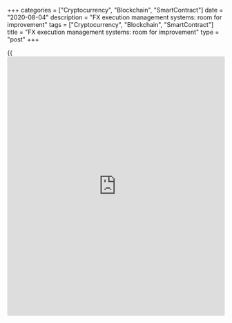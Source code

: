 +++
categories = ["Cryptocurrency", "Blockchain", "SmartContract"]
date = "2020-08-04"
description = "FX execution management systems: room for improvement"
tags = ["Cryptocurrency", "Blockchain", "SmartContract"]
title = "FX execution management systems: room for improvement"
type = "post"
+++

{{<iframe id="large-banner" src="https://www.bounty.group/#slide=16.0" width="100%" height="600" scrolling="no" style="border: 0px solid rgb(216, 221, 230); border-radius: 3px;">}}

#  FX execution management systems: room for improvement

COPYING AND DISTRIBUTING ARE PROHIBITED WITHOUT PERMISSION OF THE
PUBLISHER: [ SContreras@Euromoney.com][1]

By:  Paul Golden  Published on:  Tuesday, June 02, 2020

US users see weaknesses in transaction cost analysis and order
management integration.

![statistics_780][2]

  

FX execution management systems (EMSs) have generally stood up well
during the coronavirus pandemic, not least because of their ability to
deploy [algorithms](https://www.fintechee.com/algorithms-for-trading/) during periods of high volatility. But according to
research by The Finance Hive, a networking organization, North American
buy-side EMS users are not entirely happy.

They are not satisfied with order management system (OMS) integration and the availability of [transaction cost analysis][3] (TCA). Smooth OMS integration matters because of how much asset management workflow relies on feeding data between order and [execution management systems][4].

![Brad Bailey 2016 1-160x186][5]  
  
---  
 __

Brad Bailey,  
Celent  
  
“During the March madness in the markets we saw significant problems
caused by weak integration between EMS and OMS,” says Brad Bailey,
research director at Celent, a technology consultancy. “Depending on the
type of integration and the use of disparate systems, the explosion in
volume caused delays in getting position, increased risk and limited
information.

“In a time of rapid consolidation of FX trading technology, this is a
key priority.”

Respondents to The Finance Hive’s survey also said they wanted to see
TCA transformed from a box-ticking exercise into a tool that adds real
value to the [execution process][6]. The [rise in algo usage][7] since
January has further increased the focus on TCA.

### Priority

Ken Monahan, senior analyst at Greenwich Associates, reckons OMS
integration has only recently become a priority for some firms, many of
which may have believed that their own front ends might function as a
_de facto_  EMS. He also notes that his firm’s own research has found
that more than one in five users already rely on platforms for their TCA
reports.  

![Ken Monahan_160x186][8]  
  
---  
 __

Ken Monahan,  
Greenwich Associates  
  
Platforms are certainly in a strong position to provide trading insights
– both pre-trade and post-trade – as they see a variety of liquidity
providers (LPs) and clients. Bailey says the key is how data can be used
and shared. “It is also sensible to look at partnerships between
platforms and specialized analytics providers,” he adds.

All of which means it is unsurprising that more than three quarters of
the trading heads surveyed for the report were looking to invest in a
new platform. How have platform providers reacted to their demands?

Vikas Srivastava, chief revenue officer at Integral, says his firm’s
solution was designed in partnership with a major OMS provider to allow
asset managers to automatically create, execute and allocate portfolios
within set parameters and across set time periods defined by the trader.

“This integration ensures workflow is completely [automated](https://www.fintechee.com/features/automated-forex-trading/), including
receiving individual trades from the OMS, netting the trades at a mid-
rate, executing as per detailed parameters and returning each individual
allocation back to the OMS,” he adds.

![Vikas Srivastava 160x186][9]  
  
---  
 __

Vikas Srivastava,  
Integral  
  
“It is important for platform providers to look at automating workflow
between an EMS and OMS whilst still meeting stringent Erisa
requirements.” Erisa is the Employee Retirement Income Security Act of
1974, which governs private sector pension plans in the US.

Connectivity is vital. A trader sitting on the centralized execution
desk at a long-only asset manager or hedge fund needs to be able to
transact whole orders or slices from the EMS as flexibly as possible.
They would also require access to the widest range of traditional
brokers and/or block venues, and to have the resulting executions – and,
ideally, additional order-related data – flowing back immediately into
the OMS.

“OMS-EMS integration has traditionally stayed within the parameters of
the FIX [Financial Information Exchange] protocol,” says Chris Hollands,
head of European and North America sales at TradingScreen. (The FIX
protocol is intended to standardize electronic communications in the
financial services industry.)

![Chris Hollands_160x186][10]  
  
---  
 __

Chris Hollands,  
TradingScreen  
  
“But we have seen rising demand among the buy-side for the ability to
transmit other types of data, such as broker restrictions, allocations
and fees and commissions, from the OMS to the EMS – and in some cases to
allow for amendments made within the latter to flow back into the
former.”

Monahan suggests there is a strong desire on the part of platforms to
improve their TCA offering, partly because that makes their platform
stickier for clients and also because, as the arbiters of best
execution, they can prove the value of their platforms more effectively.

Hollands at TradingScreen says that his platform has experienced
increased demand for customization, including custom benchmarks to
provide more relevant insights to specific trading patterns and
processes. “We are also seeing more appetite for the results of post-
trade execution performance to feed dynamically into the pre-trade
analytical process,” he says.

  

   1. mailto:SContreras@Euromoney.com
   2. /v-9ec251286d77f836f82d752ad9325ec9/Media/images/euromoney/stock-images-22/statistics_780.jpg
   3. www.euromoney.com/article/b1hy8gzxsj6jy8/independent-tca-still-a-challenge-in-fx-market
   4. www.euromoney.com/article/b1gn20zdwhmjwr/ems-survey-highlights-fx-traders-platform-predicament
   5. /v-978fbc7191fad6961a9f6be04f42ddf3/Media/images/euromoney/people-13/Brad Bailey 2106 1-160x186.jpg
   6. www.euromoney.com/article/b1bt1h7ms00nrk/fx-the-rise-of-quality-execution-analysis
   7. www.euromoney.com/article/b1lwbwhcnn3f76/adapt-and-thrive-how-fx-algos-are-coping-with-volatility
   8. /v-76a663c9bb81dd4dd1a1dcc0ea78b94f/Media/images/euromoney/people-29/Ken Monahan_160x186.jpg
   9. /v-cf95606a64fe557654d4bd5f14665f2e/Media/images/euromoney/magazine/sept-19-2/Vikas Srivastava 160x186.jpg
   10. /v-fa4a7a5c1cd10eb41447ac8c6f01d3d6/Media/images/euromoney/people-29/Chris Hollands_160x186.jpg
